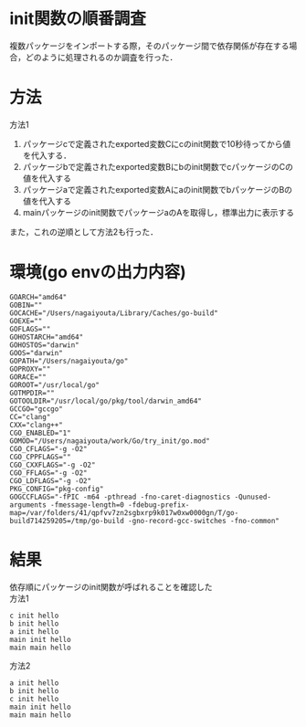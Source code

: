 # init関数の順番調査
複数パッケージをインポートする際，そのパッケージ間で依存関係が存在する場合，どのように処理されるのか調査を行った．

# 方法
方法1
1. パッケージcで定義されたexported変数Cにcのinit関数で10秒待ってから値を代入する．
2. パッケージbで定義されたexported変数Bにbのinit関数でcパッケージのCの値を代入する
3. パッケージaで定義されたexported変数Aにaのinit関数でbパッケージのBの値を代入する
4. mainパッケージのinit関数でパッケージaのAを取得し，標準出力に表示する
  
また，これの逆順として方法2も行った．

# 環境(go envの出力内容)
```
GOARCH="amd64"
GOBIN=""
GOCACHE="/Users/nagaiyouta/Library/Caches/go-build"
GOEXE=""
GOFLAGS=""
GOHOSTARCH="amd64"
GOHOSTOS="darwin"
GOOS="darwin"
GOPATH="/Users/nagaiyouta/go"
GOPROXY=""
GORACE=""
GOROOT="/usr/local/go"
GOTMPDIR=""
GOTOOLDIR="/usr/local/go/pkg/tool/darwin_amd64"
GCCGO="gccgo"
CC="clang"
CXX="clang++"
CGO_ENABLED="1"
GOMOD="/Users/nagaiyouta/work/Go/try_init/go.mod"
CGO_CFLAGS="-g -O2"
CGO_CPPFLAGS=""
CGO_CXXFLAGS="-g -O2"
CGO_FFLAGS="-g -O2"
CGO_LDFLAGS="-g -O2"
PKG_CONFIG="pkg-config"
GOGCCFLAGS="-fPIC -m64 -pthread -fno-caret-diagnostics -Qunused-arguments -fmessage-length=0 -fdebug-prefix-map=/var/folders/41/qpfvv7zn2sgbxrp9k017w0xw0000gn/T/go-build714259205=/tmp/go-build -gno-record-gcc-switches -fno-common"
```

# 結果
依存順にパッケージのinit関数が呼ばれることを確認した  
方法1
```
c init hello
b init hello
a init hello
main init hello
main main hello
```
  
方法2  
```
a init hello
b init hello
c init hello
main init hello
main main hello
```